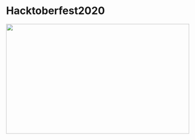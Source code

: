 # Hacktoberfest2020
<img src="https://github.com/bajajvinamr/HacktoberFest2020/raw/master/0.png" width="500" height="300">
